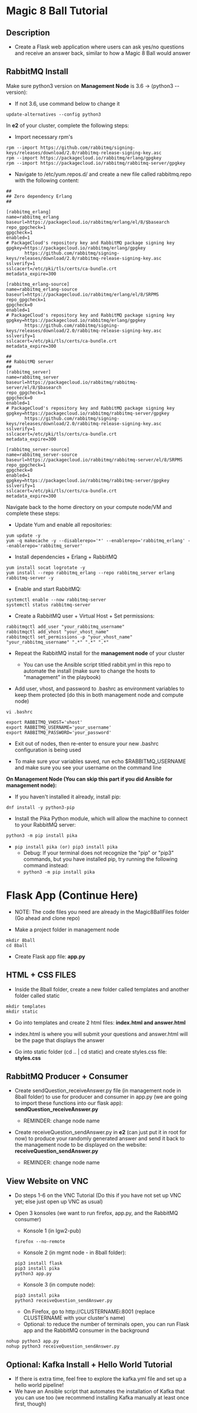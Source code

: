# Magic 8 Ball Tutorial

## Description

* Create a Flask web application where users can ask yes/no questions and receive an answer back, similar to how a Magic 8 Ball would answer

## RabbitMQ Install

Make sure python3 version on **Management Node** is 3.6 → (python3 --version):

- If not 3.6, use command below to change it
  
```  
update-alternatives --config python3
```
In **e2** of your cluster, complete the following steps:

- Import necessary rpm's

```
rpm --import https://github.com/rabbitmq/signing-keys/releases/download/2.0/rabbitmq-release-signing-key.asc
rpm --import https://packagecloud.io/rabbitmq/erlang/gpgkey
rpm --import https://packagecloud.io/rabbitmq/rabbitmq-server/gpgkey
```

- Navigate to /etc/yum.repos.d/ and create a new file called rabbitmq.repo with the following content:
  
```
##
## Zero dependency Erlang
##
 
[rabbitmq_erlang]
name=rabbitmq_erlang
baseurl=https://packagecloud.io/rabbitmq/erlang/el/8/$basearch
repo_gpgcheck=1
gpgcheck=1
enabled=1
# PackageCloud's repository key and RabbitMQ package signing key
gpgkey=https://packagecloud.io/rabbitmq/erlang/gpgkey
       https://github.com/rabbitmq/signing-keys/releases/download/2.0/rabbitmq-release-signing-key.asc
sslverify=1
sslcacert=/etc/pki/tls/certs/ca-bundle.crt
metadata_expire=300
 
[rabbitmq_erlang-source]
name=rabbitmq_erlang-source
baseurl=https://packagecloud.io/rabbitmq/erlang/el/8/SRPMS
repo_gpgcheck=1
gpgcheck=0
enabled=1
# PackageCloud's repository key and RabbitMQ package signing key
gpgkey=https://packagecloud.io/rabbitmq/erlang/gpgkey
       https://github.com/rabbitmq/signing-keys/releases/download/2.0/rabbitmq-release-signing-key.asc
sslverify=1
sslcacert=/etc/pki/tls/certs/ca-bundle.crt
metadata_expire=300
 
##
## RabbitMQ server
##
[rabbitmq_server]
name=rabbitmq_server
baseurl=https://packagecloud.io/rabbitmq/rabbitmq-server/el/8/$basearch
repo_gpgcheck=1
gpgcheck=0
enabled=1
# PackageCloud's repository key and RabbitMQ package signing key
gpgkey=https://packagecloud.io/rabbitmq/rabbitmq-server/gpgkey
       https://github.com/rabbitmq/signing-keys/releases/download/2.0/rabbitmq-release-signing-key.asc
sslverify=1
sslcacert=/etc/pki/tls/certs/ca-bundle.crt
metadata_expire=300
 
[rabbitmq_server-source]
name=rabbitmq_server-source
baseurl=https://packagecloud.io/rabbitmq/rabbitmq-server/el/8/SRPMS
repo_gpgcheck=1
gpgcheck=0
enabled=1
gpgkey=https://packagecloud.io/rabbitmq/rabbitmq-server/gpgkey
sslverify=1
sslcacert=/etc/pki/tls/certs/ca-bundle.crt
metadata_expire=300
```

Navigate back to the home directory on your compute node/VM and complete these steps:

- Update Yum and enable all repositories:

```
yum update -y
yum -q makecache -y --disablerepo='*' --enablerepo='rabbitmq_erlang' --enablerepo='rabbitmq_server'
```

- Install dependencies + Erlang + RabbitMQ

```
yum install socat logrotate -y
yum install --repo rabbitmq_erlang --repo rabbitmq_server erlang rabbitmq-server -y
```

- Enable and start RabbitMQ:

```
systemctl enable --now rabbitmq-server
systemctl status rabbitmq-server
```

- Create a RabbitMQ user + Virtual Host + Set permissions:
  
```
rabbitmqctl add_user "your_rabbitmq_username"
rabbitmqctl add_vhost "your_vhost_name"
rabbitmqctl set_permissions -p "your_vhost_name" "your_rabbitmq_username" ".*" ".*" ".*"
```

- Repeat the RabbitMQ install for the **management node** of your cluster
  
  - You can use the Ansible script titled rabbit.yml in this repo to automate the install (make sure to change the hosts to "management" in the playbook)

- Add user, vhost, and password to .bashrc as environment variables to keep them protected (do this in both management node and compute node)
  
```
vi .bashrc
 
export RABBITMQ_VHOST='vhost'
export RABBITMQ_USERNAME='your_username'
export RABBITMQ_PASSWORD='your_password'
```
- Exit out of nodes, then re-enter to ensure your new .bashrc configuration is being used

- To make sure your variables saved, run echo $RABBITMQ_USERNAME and make sure you see your username on the command line

**On Management Node (You can skip this part if you did Ansible for management node):**

- If you haven't installed it already, install pip:

```
dnf install -y python3-pip
```

- Install the Pika Python module, which will allow the machine to connect to your RabbitMQ server:

```
python3 -m pip install pika
```

  - `pip install pika (or) pip3 install pika`
    - Debug: If your terminal does not recognize the "pip" or "pip3" commands, but you have installed pip, try running the following command instead:
    - `python3 -m pip install pika`

# Flask App (Continue Here)

- NOTE: The code files you need are already in the Magic8BallFiles folder (Go ahead and clone repo)

- Make a project folder in management node

```
mkdir 8ball
cd 8ball
```

- Create Flask app file: **app.py**

## HTML + CSS FILES

- Inside the 8ball folder, create a new folder called templates and another folder called static

```
mkdir templates
mkdir static
```

- Go into templates and create 2 html files: **index.html and answer.html**

- index.html is where you will submit your questions and answer.html will be the page that displays the answer

- Go into static folder (cd .. | cd static) and create styles.css file: **styles.css**

## RabbitMQ Producer + Consumer

- Create sendQuestion_receiveAnswer.py file (in management node in 8ball folder) to use for producer and consumer in app.py (we are going to import these functions into our flask app): **sendQuestion_receiveAnswer.py**

    - REMINDER: change node name

- Create receiveQuestion_sendAnswer.py in **e2** (can just put it in root for now) to produce your randomly generated answer and send it back to the management node to be displayed on the website: **receiveQuestion_sendAnswer.py**

    - REMINDER: change node name

## View Website on VNC

- Do steps 1-6 on the VNC Tutorial (Do this if you have not set up VNC yet; else just open up VNC as usual)

- Open 3 konsoles (we want to run firefox, app.py, and the RabbitMQ consumer)
  - Konsole 1 (in lgw2-pub)
  ```
  firefox --no-remote
  ```
  - Konsole 2 (in mgmt node - in 8ball folder): 
  ```
  pip3 install flask
  pip3 install pika
  python3 app.py
  ```
  - Konsole 3 (in compute node):
  ```
  pip3 install pika
  python3 receiveQuestion_sendAnswer.py
  ```
  - On Firefox, go to http://CLUSTERNAMEi:8001 (replace CLUSTERNAME with your cluster's name)
  - Optional: to reduce the number of terminals open, you can run Flask app and the RabbitMQ consumer in the background

```
nohup python3 app.py
nohup python3 receiveQuestion_sendAnswer.py
```

## Optional: Kafka Install + Hello World Tutorial

- If there is extra time, feel free to explore the kafka.yml file and set up a hello world pipeline!
- We have an Ansible script that automates the installation of Kafka that you can use too (we recommend installing Kafka manually at least once first, though)
